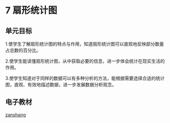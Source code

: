 # 7 扇形统计图

## 单元目标

1.使学生了解扇形统计图的特点与作用，知道扇形统计图可以直观地反映部分数量占总数的百分比。

2.使学生能读懂扇形统计图，从中获取必要的信息，进一步体会统计在现实生活的作用。

3.使学生知道对于同样的数据可以有多种分析的方法，能根据需要选择合适的统计图，直观、有效地描述数据，进一步发展数据分析观念。


## 电子教材

<Ebook grade="xxsx6a" :pages="94" :paged="102" ></Ebook>

[zanshang](../res/zanshang.md ':include')